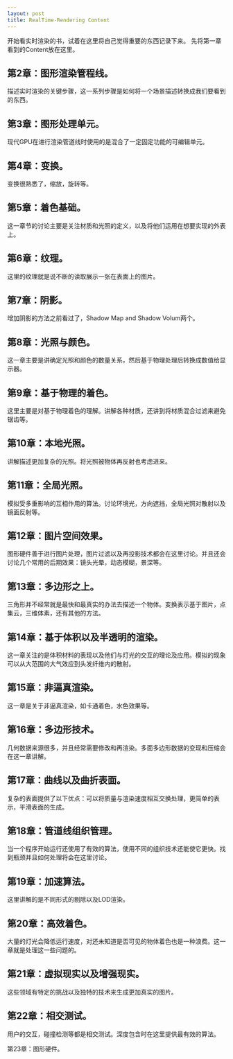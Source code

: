 ```yaml
---
layout: post
title: RealTime-Rendering Content
---
```

开始看实时渲染的书，试着在这里将自己觉得重要的东西记录下来。
先将第一章看到的Content放在这里。

## 第2章：图形渲染管程线。
描述实时渲染的关键步骤，这一系列步骤是如何将一个场景描述转换成我们要看到的东西。

## 第3章：图形处理单元。
现代GPU在进行渲染管道线时使用的是混合了一定固定功能的可编辑单元。

## 第4章：变换。
变换很熟悉了，缩放，旋转等。

## 第5章：着色基础。
这一章节的讨论主要是关注材质和光照的定义，以及将他们运用在想要实现的外表上。

## 第6章：纹理。
这里的纹理就是说不断的读取展示一张在表面上的图片。

## 第7章：阴影。
增加阴影的方法之前看过了，Shadow Map and Shadow Volum两个。

## 第8章：光照与颜色。
这一章主要是讲确定光照和颜色的数量关系，然后基于物理处理后转换成数值给显示器。

## 第9章：基于物理的着色。
这里主要是对基于物理着色的理解。讲解各种材质，还讲到将材质混合过滤来避免锯齿等。

## 第10章：本地光照。
讲解描述更加复杂的光照。将光照被物体再反射也考虑进来。

## 第11章：全局光照。
模拟受多重影响的互相作用的算法。讨论环境光，方向遮挡，全局光照对散射以及镜面反射等。

## 第12章：图片空间效果。
图形硬件善于进行图片处理，图片过滤以及再投影技术都会在这里讨论。并且还会讨论几个常用的后期效果：镜头光晕，动态模糊，景深等。

## 第13章：多边形之上。
三角形并不经常就是最快和最真实的办法去描述一个物体。变换表示基于图片，点集云，三维体素，还有其他的方法。

## 第14章：基于体积以及半透明的渲染。
这一章关注的是体积材料的表现以及他们与灯光的交互的理论及应用。模拟的现象可以从大范围的大气效应到头发纤维内的散射。

## 第15章：非逼真渲染。
这一章是关于非逼真渲染，如卡通着色，水色效果等。

## 第16章：多边形技术。
几何数据来源很多，并且经常需要修改和再渲染。多面多边形数据的变现和压缩会在这一章讲解。

## 第17章：曲线以及曲折表面。
复杂的表面提供了以下优点：可以将质量与渲染速度相互交换处理，更简单的表示，平滑表面的生成。

## 第18章：管道线组织管理。
当一个程序开始运行还使用了有效的算法，使用不同的组织技术还能使它更快。找到瓶颈并且如何处理将会在这里讨论。

## 第19章：加速算法。
这里讲解的是不同形式的剔除以及LOD渲染。

## 第20章：高效着色。
大量的灯光会降低运行速度，对还未知道是否可见的物体着色也是一种浪费。这一章就是处理这一些问题的。

## 第21章：虚拟现实以及增强现实。
这些领域有特定的挑战以及独特的技术来生成更加真实的图片。

## 第22章：相交测试。
用户的交互，碰撞检测等都是相交测试。深度包含时在这里提供最有效的算法。

第23章：图形硬件。


